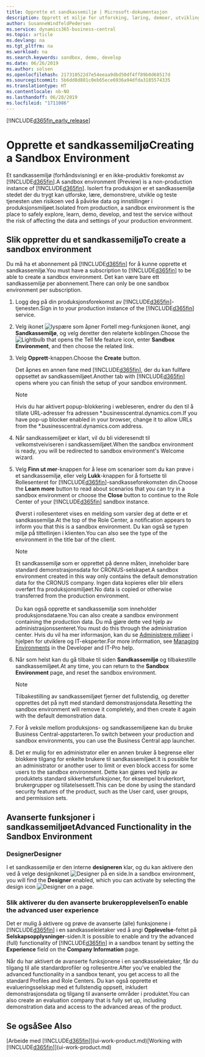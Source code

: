 ```yaml
---
title: Opprette et sandkassemiljø | Microsoft-dokumentasjon
description: Opprett et miljø for utforsking, læring, demoer, utvikling og testing.
author: SusanneWindfeldPedersen
ms.service: dynamics365-business-central
ms.topic: article
ms.devlang: na
ms.tgt_pltfrm: na
ms.workload: na
ms.search.keywords: sandbox, demo, develop
ms.date: 06/26/2019
ms.author: solsen
ms.openlocfilehash: 217310522d7e54eeaa9dbd50df4ff89b0d68517d
ms.sourcegitcommit: 5b6dd8d881c0eb65ece6936a94dfda3185574335
ms.translationtype: HT
ms.contentlocale: nb-NO
ms.lasthandoff: 06/28/2019
ms.locfileid: "1711086"
---
```

[!INCLUDE[d365fin_early_release](includes/d365fin_early_release.md.md)]

# <a name="creating-a-sandbox-environment"></a><span data-ttu-id="4aa81-103">Opprette et sandkassemiljø</span><span class="sxs-lookup"><span data-stu-id="4aa81-103">Creating a Sandbox Environment</span></span>
<span data-ttu-id="4aa81-104">Et sandkassemiljø (forhåndsvisning) er en ikke-produktiv forekomst av [!INCLUDE[d365fin](includes/d365fin_md.md)].</span><span class="sxs-lookup"><span data-stu-id="4aa81-104">A sandbox environment (Preview) is a non-production instance of [!INCLUDE[d365fin](includes/d365fin_md.md)].</span></span> <span data-ttu-id="4aa81-105">Isolert fra produksjon er et sandkassemiljø stedet der du trygt kan utforske, lære, demonstrere, utvikle og teste tjenesten uten risikoen ved å påvirke data og innstillinger i produksjonsmiljøet.</span><span class="sxs-lookup"><span data-stu-id="4aa81-105">Isolated from production, a sandbox environment is the place to safely explore, learn, demo, develop, and test the service without the risk of affecting the data and settings of your production environment.</span></span>

## <a name="to-create-a-sandbox-environment"></a><span data-ttu-id="4aa81-106">Slik oppretter du et sandkassemiljø</span><span class="sxs-lookup"><span data-stu-id="4aa81-106">To create a sandbox environment</span></span>
<span data-ttu-id="4aa81-107">Du må ha et abonnement på [!INCLUDE[d365fin](includes/d365fin_md.md)] for å kunne opprette et sandkassemiljø.</span><span class="sxs-lookup"><span data-stu-id="4aa81-107">You must have a subscription to [!INCLUDE[d365fin](includes/d365fin_md.md)] to be able to create a sandbox environment.</span></span> <span data-ttu-id="4aa81-108">Det kan være bare ett sandkassemiljø per abonnement.</span><span class="sxs-lookup"><span data-stu-id="4aa81-108">There can only be one sandbox environment per subscription.</span></span>

1. <span data-ttu-id="4aa81-109">Logg deg på din produksjonsforekomst av [!INCLUDE[d365fin](includes/d365fin_md.md)]-tjenesten.</span><span class="sxs-lookup"><span data-stu-id="4aa81-109">Sign in to your production instance of the [!INCLUDE[d365fin](includes/d365fin_md.md)] service.</span></span>

2. <span data-ttu-id="4aa81-110">Velg ikonet ![lyspære som åpner Fortell meg-funksjonen](media/ui-search/search_small.png "Fortell hva du vil gjøre") ikonet, angi **Sandkassemiljø**, og velg deretter den relaterte koblingen.</span><span class="sxs-lookup"><span data-stu-id="4aa81-110">Choose the ![Lightbulb that opens the Tell Me feature](media/ui-search/search_small.png "Tell me what you want to do") icon, enter **Sandbox Environment**, and then choose the related link.</span></span>
<!-- ![Sandbox Environment Setup](./media/across-sandbox/sandbox-environment-setup.png) -->
3. <span data-ttu-id="4aa81-111">Velg **Opprett**-knappen.</span><span class="sxs-lookup"><span data-stu-id="4aa81-111">Choose the **Create** button.</span></span>  

    <span data-ttu-id="4aa81-112">Det åpnes en annen fane med [!INCLUDE[d365fin](includes/d365fin_md.md)], der du kan fullføre oppsettet av sandkassemiljøet.</span><span class="sxs-lookup"><span data-stu-id="4aa81-112">Another tab with [!INCLUDE[d365fin](includes/d365fin_md.md)] opens where you can finish the setup of your sandbox environment.</span></span>

    > [!NOTE]  
    >  <span data-ttu-id="4aa81-113">Hvis du har aktivert popup-blokkering i webleseren, endrer du den til å tillate URL-adresser fra adressen \*.businesscentral.dynamics.com.</span><span class="sxs-lookup"><span data-stu-id="4aa81-113">If you have pop-up blocker enabled in your browser, change it to allow URLs from the \*.businesscentral.dynamics.com address.</span></span>

4. <span data-ttu-id="4aa81-114">Når sandkassemiljøet er klart, vil du bli videresendt til velkomstveiviseren i sandkassemiljøet.</span><span class="sxs-lookup"><span data-stu-id="4aa81-114">When the sandbox environment is ready, you will be redirected to sandbox environment's Welcome wizard.</span></span>
<!-- ![Sandbox Welcome Wizard](./media/across-sandbox/sandbox-wizard.png) -->

5. <span data-ttu-id="4aa81-115">Velg **Finn ut mer**-knappen for å lese om scenarioer som du kan prøve i et sandkassemiljø, eller velg **Lukk**-knappen for å fortsette til Rollesenteret for [!INCLUDE[d365fin](includes/d365fin_md.md)]-sandkasseforekomsten din.</span><span class="sxs-lookup"><span data-stu-id="4aa81-115">Choose the **Learn more** button to read about scenarios that you can try in a sandbox environment or choose the **Close** button to continue to the Role Center of your [!INCLUDE[d365fin](includes/d365fin_md.md)] sandbox instance.</span></span>

    <span data-ttu-id="4aa81-116">Øverst i rollesenteret vises en melding som varsler deg at dette er et sandkassemiljø.</span><span class="sxs-lookup"><span data-stu-id="4aa81-116">At the top of the Role Center, a notification appears to inform you that this is a sandbox environment.</span></span> <span data-ttu-id="4aa81-117">Du kan også se typen miljø på tittellinjen i klienten.</span><span class="sxs-lookup"><span data-stu-id="4aa81-117">You can also see the type of the environment in the title bar of the client.</span></span>
    <!-- ![Sandbox RoleCenter Notification](./media/across-sandbox/sandbox-rolecenter-notification.png) -->

    > [!NOTE]
    > <span data-ttu-id="4aa81-118">Et sandkassemiljø som er opprettet på denne måten, inneholder bare standard demonstrasjonsdata for CRONUS-selskapet.</span><span class="sxs-lookup"><span data-stu-id="4aa81-118">A sandbox environment created in this way only contains the default demonstration data for the CRONUS company.</span></span> <span data-ttu-id="4aa81-119">Ingen data kopieres eller blir ellers overført fra produksjonsmiljøet.</span><span class="sxs-lookup"><span data-stu-id="4aa81-119">No data is copied or otherwise transferred from the production environment.</span></span><br /><br />
    > <span data-ttu-id="4aa81-120">Du kan også opprette et sandkassemiljø som inneholder produksjonsdataene.</span><span class="sxs-lookup"><span data-stu-id="4aa81-120">You can also create a sandbox environment containing the production data.</span></span> <span data-ttu-id="4aa81-121">Du må gjøre dette ved hjelp av administrasjonssenteret.</span><span class="sxs-lookup"><span data-stu-id="4aa81-121">You must do this through the administration center.</span></span> <span data-ttu-id="4aa81-122">Hvis du vil ha mer informasjon, kan du se [Administrere miljøer](/business-central/dev-itpro/administration/tenant-admin-center-environments) i hjelpen for utviklere og IT-eksperter.</span><span class="sxs-lookup"><span data-stu-id="4aa81-122">For more information, see [Managing Environments](/business-central/dev-itpro/administration/tenant-admin-center-environments) in the Developer and IT-Pro help.</span></span>

6. <span data-ttu-id="4aa81-123">Når som helst kan du gå tilbake til siden **Sandkassemiljø** og tilbakestille sandkassemiljøet.</span><span class="sxs-lookup"><span data-stu-id="4aa81-123">At any time, you can return to the **Sandbox Environment** page, and reset the sandbox environment.</span></span>
    > [!NOTE]  
    >  <span data-ttu-id="4aa81-124">Tilbakestilling av sandkassemiljøet fjerner det fullstendig, og deretter opprettes det på nytt med standard demonstrasjonsdata.</span><span class="sxs-lookup"><span data-stu-id="4aa81-124">Resetting the sandbox environment will remove it completely, and then create it again with the default demonstration data.</span></span>  

7. <span data-ttu-id="4aa81-125">For å veksle mellom produksjons- og sandkassemiljøene kan du bruke Business Central-appstarteren.</span><span class="sxs-lookup"><span data-stu-id="4aa81-125">To switch between your production and sandbox environments, you can use the Business Central app launcher.</span></span>
<!-- ![Sandbox Dynamics365 Menu](./media/across-sandbox/sandbox-dynamics365-menu.png) -->

8. <span data-ttu-id="4aa81-126">Det er mulig for en administrator eller en annen bruker å begrense eller blokkere tilgang for enkelte brukere til sandkassemiljøet.</span><span class="sxs-lookup"><span data-stu-id="4aa81-126">It is possible for an administrator or another user to limit or even block access for some users to the sandbox environment.</span></span> <span data-ttu-id="4aa81-127">Dette kan gjøres ved hjelp av produktets standard sikkerhetsfunksjoner, for eksempel brukerkort, brukergrupper og tillatelsessett.</span><span class="sxs-lookup"><span data-stu-id="4aa81-127">This can be done by using the standard security features of the product, such as the User card, user groups, and permission sets.</span></span>

<!-- ![Sandbox Permission Sets](./media/across-sandbox/sandbox-permission-sets.png) -->

## <a name="advanced-functionality-in-the-sandbox-environment"></a><span data-ttu-id="4aa81-128">Avanserte funksjoner i sandkassemiljøet</span><span class="sxs-lookup"><span data-stu-id="4aa81-128">Advanced Functionality in the Sandbox Environment</span></span>
### <a name="designer"></a><span data-ttu-id="4aa81-129">Designer</span><span class="sxs-lookup"><span data-stu-id="4aa81-129">Designer</span></span>
<span data-ttu-id="4aa81-130">I et sandkassemiljø er den interne **designeren** klar, og du kan aktivere den ved å velge designikonet ![Designer](./media/across-sandbox/sandbox-inclient-design-icon.png) på en side.</span><span class="sxs-lookup"><span data-stu-id="4aa81-130">In a sandbox environment, you will find the **Designer** enabled, which you can activate by selecting the design icon ![Designer](./media/across-sandbox/sandbox-inclient-design-icon.png) on a page.</span></span>

<!-- ![In-client Designer](./media/across-sandbox/sandbox-inclient-designer.png) -->

### <a name="to-enable-the-advanced-user-experience"></a><span data-ttu-id="4aa81-131">Slik aktiverer du den avanserte brukeropplevelsen</span><span class="sxs-lookup"><span data-stu-id="4aa81-131">To enable the advanced user experience</span></span>
<span data-ttu-id="4aa81-132">Det er mulig å aktivere og prøve de avanserte (alle) funksjonene i [!INCLUDE[d365fin](includes/d365fin_md.md)] i en sandkasseleietaker ved å angi **Opplevelse**-feltet på **Selskapsopplysninger**-siden.</span><span class="sxs-lookup"><span data-stu-id="4aa81-132">It is possible to enable and try the advanced (full) functionality of [!INCLUDE[d365fin](includes/d365fin_md.md)] in a sandbox tenant by setting the **Experience** field on the **Company Information** page.</span></span>

<!-- ![Sandbox Environment Advanced](./media/across-sandbox/sandbox-advanced.png) -->

<!-- ![Sandbox Production](./media/across-sandbox/sandbox-production.png) -->

<span data-ttu-id="4aa81-133">Når du har aktivert de avanserte funksjonene i en sandkasseleietaker, får du tilgang til alle standardprofiler og rollesentre.</span><span class="sxs-lookup"><span data-stu-id="4aa81-133">After you’ve enabled the advanced functionality in a sandbox tenant, you get access to all the standard Profiles and Role Centers.</span></span> <span data-ttu-id="4aa81-134">Du kan også opprette et evalueringsselskap med et fullstendig oppsett, inkludert demonstrasjonsdata og tilgang til avanserte områder i produktet.</span><span class="sxs-lookup"><span data-stu-id="4aa81-134">You can also create an evaluation company that is fully set up, including demonstration data and access to the advanced areas of the product.</span></span>

<!-- ![Sandbox New Company](./media/across-sandbox/sandbox-newcompany.png) -->


## <a name="see-also"></a><span data-ttu-id="4aa81-135">Se også</span><span class="sxs-lookup"><span data-stu-id="4aa81-135">See Also</span></span>
<span data-ttu-id="4aa81-136">[Arbeide med [!INCLUDE[d365fin](includes/d365fin_md.md)]](ui-work-product.md)</span><span class="sxs-lookup"><span data-stu-id="4aa81-136">[Working with [!INCLUDE[d365fin](includes/d365fin_md.md)]](ui-work-product.md)</span></span>  
